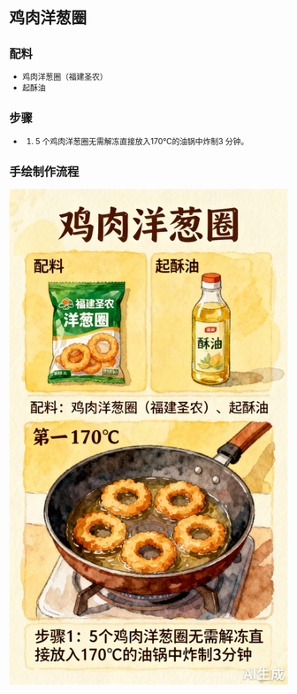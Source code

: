 # 鸡肉洋葱圈

## 配料

- 鸡肉洋葱圈（福建圣农）
- 起酥油

## 步骤

- 1. 5 个鸡肉洋葱圈无需解冻直接放入170℃的油锅中炸制3 分钟。



## 手绘制作流程

![手绘制作流程](../images/炸品/鸡肉洋葱圈.jpg)
